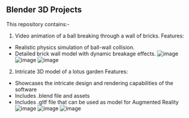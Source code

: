 ## Blender 3D Projects
This repository contains:-
1) Video animation of a ball breaking through a wall of bricks.
Features:
- Realistic physics simulation of ball-wall collision.
- Detailed brick wall model with dynamic breakage effects.
![image](https://github.com/chhaviGupta986/Blender-3D-Projects/assets/94625954/104f59a5-ad1d-4b02-93a6-c10827944dd7)
![image](https://github.com/chhaviGupta986/Blender-3D-Projects/assets/94625954/791a1c9d-5370-4eb3-9496-a8a66227d839)
![image](https://github.com/chhaviGupta986/Blender-3D-Projects/assets/94625954/182b8184-c653-4976-99e9-aabd11fdda50)

2) Intricate 3D model of a lotus garden
Features:
- Showcases the intricate design and rendering capabilities of the software
- Includes .blend file and assets
- Includes .gltf file that can be used as model for Augmented Reality
![image](https://github.com/chhaviGupta986/Blender-3D-Projects/assets/94625954/174c0888-8fb2-4cb9-b7ae-eb6579abe25a)
![image](https://github.com/chhaviGupta986/Blender-3D-Projects/assets/94625954/ff649d96-7c8f-4cd1-b0e3-2b1e0daeddf6)
![image](https://github.com/chhaviGupta986/Blender-3D-Projects/assets/94625954/6d1f3f75-4c5a-4e10-8468-be708d6c70c2)
